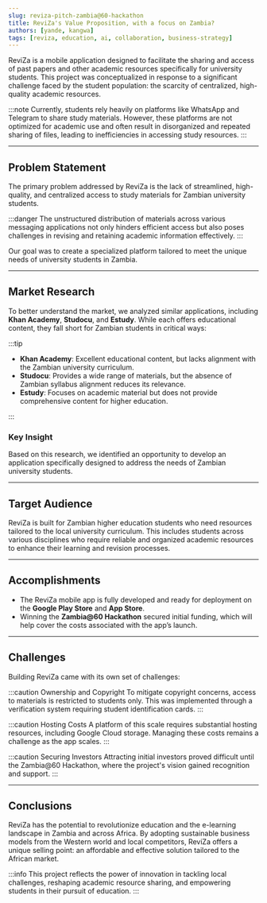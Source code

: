 ```yaml
---
slug: reviza-pitch-zambia@60-hackathon
title: ReviZa's Value Proposition, with a focus on Zambia?
authors: [yande, kangwa]
tags: [reviza, education, ai, collaboration, business-strategy]
---
```



ReviZa is a mobile application designed to facilitate the sharing and access of past papers and other academic resources specifically for university students. This project was conceptualized in response to a significant challenge faced by the student population: the scarcity of centralized, high-quality academic resources.

<!-- truncate -->

:::note
Currently, students rely heavily on platforms like WhatsApp and Telegram to share study materials. However, these platforms are not optimized for academic use and often result in disorganized and repeated sharing of files, leading to inefficiencies in accessing study resources.
:::

---

## **Problem Statement**

The primary problem addressed by ReviZa is the lack of streamlined, high-quality, and centralized access to study materials for Zambian university students.

:::danger
The unstructured distribution of materials across various messaging applications not only hinders efficient access but also poses challenges in revising and retaining academic information effectively.
:::

Our goal was to create a specialized platform tailored to meet the unique needs of university students in Zambia.

---

## **Market Research**

To better understand the market, we analyzed similar applications, including **Khan Academy**, **Studocu**, and **Estudy**. While each offers educational content, they fall short for Zambian students in critical ways:

:::tip

- **Khan Academy**: Excellent educational content, but lacks alignment with the Zambian university curriculum.  
- **Studocu**: Provides a wide range of materials, but the absence of Zambian syllabus alignment reduces its relevance.  
- **Estudy**: Focuses on academic material but does not provide comprehensive content for higher education.

:::

### **Key Insight**

Based on this research, we identified an opportunity to develop an application specifically designed to address the needs of Zambian university students.

---

## **Target Audience**

ReviZa is built for Zambian higher education students who need resources tailored to the local university curriculum. This includes students across various disciplines who require reliable and organized academic resources to enhance their learning and revision processes.

---

## **Accomplishments**

- The ReviZa mobile app is fully developed and ready for deployment on the **Google Play Store** and **App Store**.
- Winning the **Zambia@60 Hackathon** secured initial funding, which will help cover the costs associated with the app’s launch.

---

## **Challenges**

Building ReviZa came with its own set of challenges:

:::caution Ownership and Copyright
To mitigate copyright concerns, access to materials is restricted to students only. This was implemented through a verification system requiring student identification cards.
:::

:::caution Hosting Costs
A platform of this scale requires substantial hosting resources, including Google Cloud storage. Managing these costs remains a challenge as the app scales.
:::

:::caution Securing Investors
Attracting initial investors proved difficult until the Zambia@60 Hackathon, where the project's vision gained recognition and support.
:::

---

## **Conclusions**

ReviZa has the potential to revolutionize education and the e-learning landscape in Zambia and across Africa. By adopting sustainable business models from the Western world and local competitors, ReviZa offers a unique selling point: an affordable and effective solution tailored to the African market.

:::info
This project reflects the power of innovation in tackling local challenges, reshaping academic resource sharing, and empowering students in their pursuit of education.
:::
